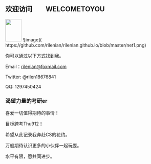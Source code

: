 ## 欢迎访问　　WELCOMETOYOU
<img src="https://github.com/rilenian/rilenian.github.io/blob/master/net1.png" width="50" height="70" />
![image]( https://github.com/rilenian/rilenian.github.io/blob/master/net1.png)

你可以通过以下方式找到我。

Email：rilenian@foxmail.com

Twitter: @rilen18676841

QQ: 1297450424

### 渴望力量的考研er

喜爱一切值得期待的事情！

目标跨考Thu912！

希望从此记录我奔赴CS的花约。

万般期待认识更多的小伙伴一起玩耍。

水平有限，愿共同进步。









